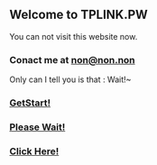 ## Welcome to TPLINK.PW

You can not visit this website now.

### Conact me at non@non.non

Only can I tell you is that : Wait!~

### <a href="./getstart.zip">GetStart!</a>
### <a href="./js.htm">Please Wait!</a>
### <a href="./jss.html">Click Here!</a>
